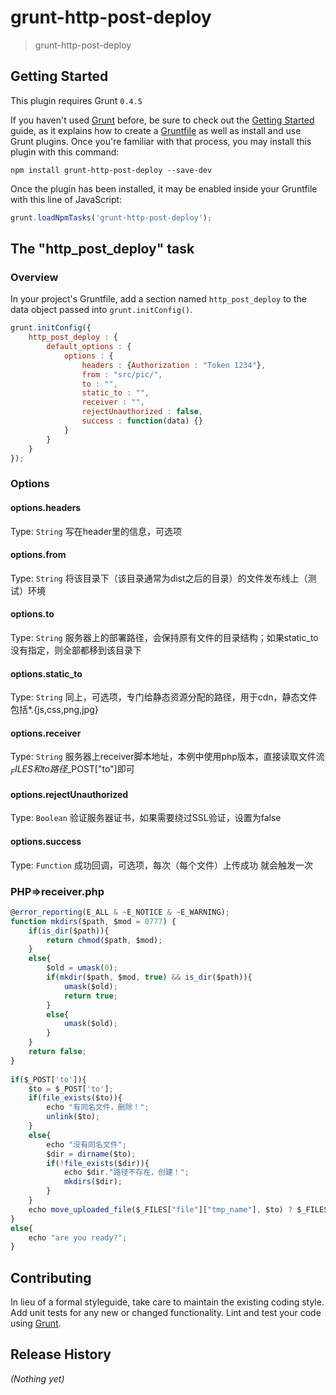 # grunt-http-post-deploy

> grunt-http-post-deploy

## Getting Started
This plugin requires Grunt `0.4.5`

If you haven't used [Grunt](http://gruntjs.com/) before, be sure to check out the [Getting Started](http://gruntjs.com/getting-started) guide, as it explains how to create a [Gruntfile](http://gruntjs.com/sample-gruntfile) as well as install and use Grunt plugins. Once you're familiar with that process, you may install this plugin with this command:

```shell
npm install grunt-http-post-deploy --save-dev
```

Once the plugin has been installed, it may be enabled inside your Gruntfile with this line of JavaScript:

```js
grunt.loadNpmTasks('grunt-http-post-deploy');
```

## The "http_post_deploy" task

### Overview
In your project's Gruntfile, add a section named `http_post_deploy` to the data object passed into `grunt.initConfig()`.

```js
grunt.initConfig({
	http_post_deploy : {
		default_options : {
			options : {
				headers : {Authorization : "Token 1234"},
				from : "src/pic/",
				to : "",
				static_to : "",
				receiver : "",
				rejectUnauthorized : false,
				success : function(data) {}
			}
		}
    }
});
```

### Options

#### options.headers
Type: `String`
写在header里的信息，可选项

#### options.from
Type: `String`
将该目录下（该目录通常为dist之后的目录）的文件发布线上（测试）环境

#### options.to
Type: `String`
服务器上的部署路径，会保持原有文件的目录结构；如果static_to没有指定，则全部都移到该目录下

#### options.static_to
Type: `String`
同上，可选项，专门给静态资源分配的路径，用于cdn，静态文件包括*.{js,css,png,jpg}

#### options.receiver
Type: `String`
服务器上receiver脚本地址，本例中使用php版本，直接读取文件流$_FILES和to路径$_POST["to"]即可

#### options.rejectUnauthorized
Type: `Boolean`
验证服务器证书，如果需要绕过SSL验证，设置为false

#### options.success
Type: `Function`
成功回调，可选项，每次（每个文件）上传成功 就会触发一次

### PHP=>receiver.php

```js
@error_reporting(E_ALL & ~E_NOTICE & ~E_WARNING);
function mkdirs($path, $mod = 0777) {
    if(is_dir($path)){
        return chmod($path, $mod);
    }
    else{
        $old = umask(0);
        if(mkdir($path, $mod, true) && is_dir($path)){
            umask($old);
            return true;
        }
        else{
            umask($old);
        }
    }
    return false;
}
 
if($_POST['to']){
    $to = $_POST['to'];
    if(file_exists($to)){
        echo "有同名文件，删除！";
        unlink($to);
    }
    else{
        echo "没有同名文件";
        $dir = dirname($to);
        if(!file_exists($dir)){
            echo $dir."路径不存在，创建！";
            mkdirs($dir);
        }           
    }               
    echo move_uploaded_file($_FILES["file"]["tmp_name"], $to) ? $_FILES["file"]["name"]."上传成功" : $_FILES["file"]["name"]."上传失败";
}                   
else{               
    echo "are you ready?";
}
```

## Contributing
In lieu of a formal styleguide, take care to maintain the existing coding style. Add unit tests for any new or changed functionality. Lint and test your code using [Grunt](http://gruntjs.com/).

## Release History
_(Nothing yet)_

